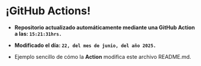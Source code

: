 # ¡GitHub Actions!
* **Repositorio actualizado automáticamente mediante una GitHub Action a las: `15:21:31hrs.`**
* **Modificado el día: `22, del mes de junio, del año 2025.`**

* Ejemplo sencillo de cómo la **Action** modifica este archivo README.md.
